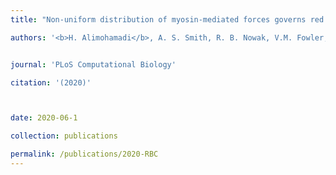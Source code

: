 ```yaml
---
title: "Non-uniform distribution of myosin-mediated forces governs red blood cell membrane curvature through tension modulation [[pdf]](https://journals.plos.org/ploscompbiol/article?id=10.1371/journal.pcbi.1007890&rev=1)"

authors: '<b>H. Alimohamadi</b>, A. S. Smith, R. B. Nowak, V.M. Fowler, and P. Rangamani'


journal: 'PLoS Computational Biology'

citation: '(2020)'



date: 2020-06-1

collection: publications

permalink: /publications/2020-RBC
---
```

